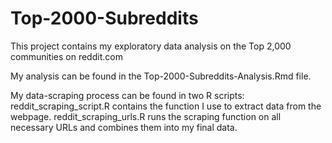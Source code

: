 # Top-2000-Subreddits
This project contains my exploratory data analysis on the Top 2,000 communities on reddit.com

My analysis can be found in the Top-2000-Subreddits-Analysis.Rmd file.

My data-scraping process can be found in two R scripts:
reddit_scraping_script.R contains the function I use to extract data from the webpage.
reddit_scraping_urls.R runs the scraping function on all necessary URLs and combines them into my final data.
